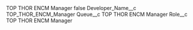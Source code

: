 <?xml version="1.0" encoding="UTF-8"?>
<CustomMetadata xmlns="http://soap.sforce.com/2006/04/metadata" xmlns:xsi="http://www.w3.org/2001/XMLSchema-instance" xmlns:xsd="http://www.w3.org/2001/XMLSchema">
    <label>TOP THOR ENCM Manager</label>
    <protected>false</protected>
    <values>
        <field>Developer_Name__c</field>
        <value xsi:type="xsd:string">TOP_THOR_ENCM_Manager</value>
    </values>
    <values>
        <field>Queue__c</field>
        <value xsi:type="xsd:string">TOP THOR ENCM Manager</value>
    </values>
    <values>
        <field>Role__c</field>
        <value xsi:type="xsd:string">TOP THOR ENCM Manager</value>
    </values>
</CustomMetadata>
